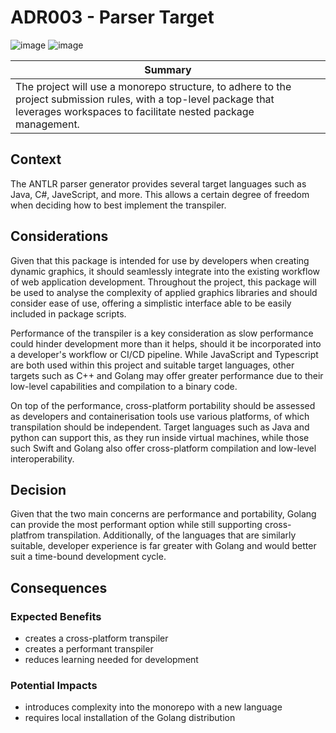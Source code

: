 # ADR003 - Parser Target

![image](https://badgen.net/badge/status/draft/grey) ![image](https://badgen.net/badge/date/11-03-25/grey)

| Summary |
| --- |
| The project will use a monorepo structure, to adhere to the project submission rules, with a top-level package that leverages workspaces to facilitate nested package management. |

## Context

The ANTLR parser generator provides several target languages such as Java, C#, JaveScript, and more. This allows a certain degree of freedom when deciding how to best implement the transpiler.

## Considerations

Given that this package is intended for use by developers when creating dynamic graphics, it should seamlessly integrate into the existing workflow of web application development. Throughout the project, this package will be used to analyse the complexity of applied graphics libraries and should consider ease of use, offering a simplistic interface able to be easily included in package scripts.

Performance of the transpiler is a key consideration as slow performance could hinder development more than it helps, should it be incorporated into a developer's workflow or CI/CD pipeline. While JavaScript and Typescript are both used within this project and suitable target languages, other targets such as C++ and Golang may offer greater performance due to their low-level capabilities and compilation to a binary code.

On top of the performance, cross-platform portability should be assessed as developers and containerisation tools use various platforms, of which transpilation should be independent. Target languages such as Java and python can support this, as they run inside virtual machines, while those such Swift and Golang also offer cross-platform compilation and low-level interoperability.

## Decision

Given that the two main concerns are performance and portability, Golang can provide the most performant option while still supporting cross-platfrom transpilation. Additionally, of the languages that are similarly suitable, developer experience is far greater with Golang and would better suit a time-bound development cycle.

## Consequences

### Expected Benefits

- creates a cross-platform transpiler
- creates a performant transpiler
- reduces learning needed for development

### Potential Impacts

- introduces complexity into the monorepo with a new language
- requires local installation of the Golang distribution
